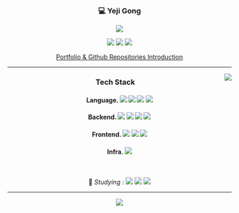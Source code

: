 
<div align = center>
  <br>
  
  ### :computer: Yeji Gong
  
  <a href="https://github.com/YejiGong"><img src="https://hits.seeyoufarm.com/api/count/incr/badge.svg?url=https%3A%2F%2Fgithub.com%2FYejiGong&count_bg=%23000000&title_bg=%23000000&icon=github.svg&icon_color=%23E7E7E7&title=GitHub&edge_flat=false)"/></a>
  
  <a href="https://solved.ac/slna97"><img src="http://mazassumnida.wtf/api/mini/generate_badge?boj=slna97"/></a>
  <a href="https://velog.io/@ydppwljg"><img src="https://img.shields.io/badge/velog-3DDC84?style=flat-square&logo=Velog&logoColor=white"/></a>
  <a href="mailto:yejigong00@gmail.com"><img src="https://img.shields.io/badge/Gmail-d14836?style=flat-square&logo=Gmail&logoColor=white&link=mailto:yejigong00@gmail.com"/></a>
  
  [Portfolio & Github Repositories Introduction](https://eight-algebra-99b.notion.site/Portfolio-c34b891bab3c4fbfaebc493ccfd25092)
  
  --- 

<img align = "right" src="https://github-readme-stats.vercel.app/api/top-langs/?username=YejiGong&hide=Jupyter Notebook"/>

  ### Tech Stack
  
  #### Language.   <img src="https://img.shields.io/badge/Python-3776AB?style=flat-square&logo=Python&logoColor=white"/>  <img src="https://img.shields.io/badge/C-A8B9CC?style=flat-square&logo=C&logoColor=white"/>  <img src="https://img.shields.io/badge/JAVA-007396?style=flat-square&logo=java&logoColor=white"/>  <img src="https://img.shields.io/badge/JavaScript-F7DF1E?style=flat-square&logo=JavaScript&logoColor=white"/>

  #### Backend.   <img src="https://img.shields.io/badge/Node.js-339933?style=flat-square&logo=Node.js&logoColor=white"/>  <img src="https://img.shields.io/badge/express-000000?style=flat-square&logo=express&logoColor=white">  <img src="https://img.shields.io/badge/mysql-4479A1?style=flat-square&logo=mysql&logoColor=white">  <img src="https://img.shields.io/badge/mongoDB-47A248?style=flat-square&logo=MongoDB&logoColor=white">
 
  #### Frontend.   <img src="https://img.shields.io/badge/react-61DAFB?style=flat-square&logo=react&logoColor=black">  <img src="https://img.shields.io/badge/html5-E34F26?style=flat-square&logo=html5&logoColor=white">  <img src="https://img.shields.io/badge/css-1572B6?style=flat-square&logo=css3&logoColor=white">
  
  #### Infra.   <img src="https://img.shields.io/badge/docker-2496ED?style=flat-square&logo=docker&logoColor=black">
  
  <br>
  
  :pencil: *Studying :  <img src="https://img.shields.io/badge/spring-6DB33F?style=flat-square&logo=spring&logoColor=white">  <img src="https://img.shields.io/badge/django-092E20?style=flat-square&logo=django&logoColor=white">  <img src="https://img.shields.io/badge/amazonaws-232F3E?style=flat-square&logo=amazonaws&logoColor=white">*

  ---
  
  
  <img src = "https://github-readme-stats.vercel.app/api?username=YejiGong"/>

</div>
